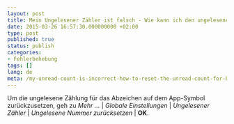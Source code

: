 ```yaml
---
layout: post
title: Mein Ungelesener Zähler ist falsch - Wie kann ich den ungelesenen Zähler für das Abzeichen zurücksetzen?
date: 2015-03-26 16:57:30.000000000 +02:00
type: post
published: true
status: publish
categories:
- Fehlerbehebung
tags: []
lang: de
meta: /my-unread-count-is-incorrect-how-to-reset-the-unread-count-for-badge/
---
```


Um die ungelesene Zählung für das Abzeichen auf dem App-Symbol zurückzusetzen, geh zu *Mehr ...* \| *Globale Einstellungen* \| *Ungelesener Zähler* \| *Ungelesene Nummer zurücksetzen* \| **OK**.
